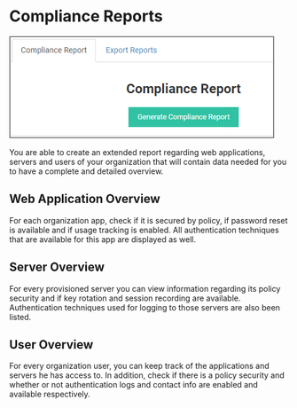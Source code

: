 [title]: # (Compliance)
[tags]: # (reports)
[priority]: # (9)
# Compliance Reports

![compliance](images/compliance-report.png "Generate compliance report")

You are able to create an extended report regarding web applications, servers and users of your organization that will contain data needed for you to have a complete and detailed overview.

## Web Application Overview

For each organization app, check if it is secured by policy, if password reset is available and if usage tracking is enabled. All authentication techniques that are available for this app are displayed as well.

## Server Overview

For every provisioned server you can view information regarding its policy security and if key rotation and session recording are available. Authentication techniques used for logging to those servers are also been listed. 

## User Overview

For every organization user, you can keep track of the applications and servers he has access to. In addition, check if there is a policy security and whether or not authentication logs and contact info are enabled and available respectively. 
